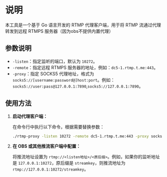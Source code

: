 # 说明

本工具是一个基于 Go 语言开发的 RTMP 代理客户端，用于将 RTMP 流通过代理转发到远程 RTMPS 服务器（因为obs不提供内置代理）

## 参数说明

* `-listen`：指定监听的端口，默认为 `10272`。
* `-remote`：指定远程 RTMPS 服务器的地址，例如：`dc5-1.rtmp.t.me:443`。
* `-proxy`：指定 SOCKS5 代理地址，格式为 `socks5://[username:password@]host:port`。例如：`socks5://user:pass@127.0.0.1:7890`,`socks5://127.0.0.1:7890`。
## 使用方法

1.  **启动代理客户端：**

    在命令行中执行以下命令，根据需要替换参数：

    ```bash
    ./rtmp-proxy -listen 10272 -remote dc5-1.rtmp.t.me:443 -proxy socks5://127.0.0.1:7890
    ```

2.  **在 OBS 或其他推流客户端中配置：**

    将推流地址设置为 `rtmp://<listen地址>/<原后缀>`。例如，如果你的监听地址是 `127.0.0.1:10272`，原后缀是 `streamkey`，则推流地址为 `rtmp://127.0.0.1:10272/streamkey`。
